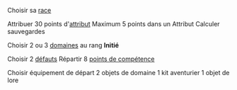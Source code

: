 Choisir sa [race](Races)

Attribuer 30 points d'[attribut](Attributs.md)
Maximum 5 points dans un Attribut
Calculer sauvegardes

Choisir 2 ou 3 [domaines](Domaines) au rang **Initié**

Choisir 2 [défauts](Défauts)
Répartir 8 [points de compétence](Compétences)

Choisir équipement de départ
2 objets de domaine
1 kit aventurier
1 objet de lore

